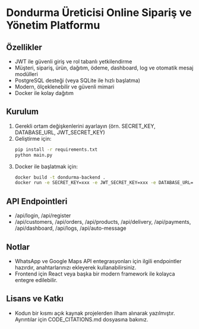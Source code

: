# Dondurma Üreticisi Online Sipariş ve Yönetim Platformu

## Özellikler
- JWT ile güvenli giriş ve rol tabanlı yetkilendirme
- Müşteri, sipariş, ürün, dağıtım, ödeme, dashboard, log ve otomatik mesaj modülleri
- PostgreSQL desteği (veya SQLite ile hızlı başlatma)
- Modern, ölçeklenebilir ve güvenli mimari
- Docker ile kolay dağıtım

## Kurulum
1. Gerekli ortam değişkenlerini ayarlayın (örn. SECRET_KEY, DATABASE_URL, JWT_SECRET_KEY)
2. Geliştirme için:
   ```bash
   pip install -r requirements.txt
   python main.py
   ```
3. Docker ile başlatmak için:
   ```bash
   docker build -t dondurma-backend .
   docker run -e SECRET_KEY=xxx -e JWT_SECRET_KEY=xxx -e DATABASE_URL=sqlite:///app.db -p 5000:5000 dondurma-backend
   ```

## API Endpointleri
- /api/login, /api/register
- /api/customers, /api/orders, /api/products, /api/delivery, /api/payments, /api/dashboard, /api/logs, /api/auto-message

## Notlar
- WhatsApp ve Google Maps API entegrasyonları için ilgili endpointler hazırdır, anahtarlarınızı ekleyerek kullanabilirsiniz.
- Frontend için React veya başka bir modern framework ile kolayca entegre edilebilir.

## Lisans ve Katkı
- Kodun bir kısmı açık kaynak projelerden ilham alınarak yazılmıştır. Ayrıntılar için CODE_CITATIONS.md dosyasına bakınız.
